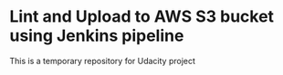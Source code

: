 # Lint and Upload to AWS S3 bucket using Jenkins pipeline
This is a temporary repository for Udacity project
